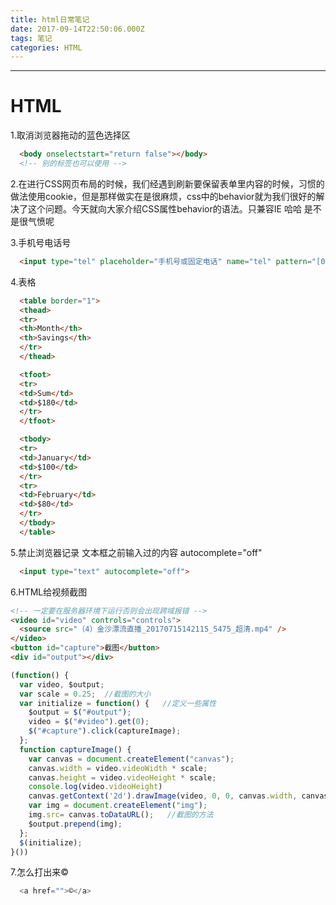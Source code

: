 ```yaml
---
title: html日常笔记
date: 2017-09-14T22:50:06.000Z
tags: 笔记
categories: HTML
---
```


--------------------------------------------------------------------------------

<!-- more -->

 # HTML

1.取消浏览器拖动的蓝色选择区

```html
  <body onselectstart="return false"></body>
  <!-- 别的标签也可以使用 -->
```

2.在进行CSS网页布局的时候，我们经遇到刷新要保留表单里内容的时候，习惯的做法使用cookie，但是那样做实在是很麻烦，css中的behavior就为我们很好的解决了这个问题。今天就向大家介绍CSS属性behavior的语法。只兼容IE 哈哈 是不是很气愤呢

3.手机号电话号

```html
  <input type="tel" placeholder="手机号或固定电话" name="tel" pattern="[0-9]*" maxlength="11" class="adphone_tel srfonchang">
```

4.表格

```html
  <table border="1">
  <thead>
  <tr>
  <th>Month</th>
  <th>Savings</th>
  </tr>
  </thead>

  <tfoot>
  <tr>
  <td>Sum</td>
  <td>$180</td>
  </tr>
  </tfoot>

  <tbody>
  <tr>
  <td>January</td>
  <td>$100</td>
  </tr>
  <tr>
  <td>February</td>
  <td>$80</td>
  </tr>
  </tbody>
  </table>
```

5.禁止浏览器记录 文本框之前输入过的内容 autocomplete="off"

```html
  <input type="text" autocomplete="off">
```

6.HTML给视频截图

```html
<!-- 一定要在服务器环境下运行否则会出现跨域报错 -->
<video id="video" controls="controls">  
  <source src="（4）金沙漂流直播_20170715142115_5475_超清.mp4" />  
</video>
<button id="capture">截图</button>
<div id="output"></div>
```

```javascript
(function() {  
  var video, $output;  
  var scale = 0.25;  //截图的大小
  var initialize = function() {   //定义一些属性
    $output = $("#output");  
    video = $("#video").get(0);  
    $("#capture").click(captureImage);
  };  
  function captureImage() {  
    var canvas = document.createElement("canvas");  
    canvas.width = video.videoWidth * scale;  
    canvas.height = video.videoHeight * scale;  
    console.log(video.videoHeight)
    canvas.getContext('2d').drawImage(video, 0, 0, canvas.width, canvas.height);  
    var img = document.createElement("img");  
    img.src= canvas.toDataURL();   //截图的方法
    $output.prepend(img);  
  };  
  $(initialize);        
}())
```

7.怎么打出来©

```javascript
  <a href="">©</a>
```
